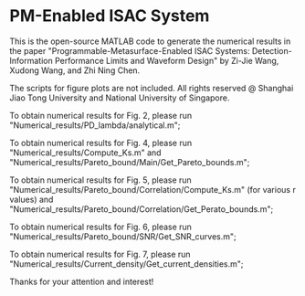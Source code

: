 # PM-Enabled ISAC System

This is the open-source MATLAB code to generate the numerical results in the paper "Programmable-Metasurface-Enabled ISAC Systems: Detection-Information Performance Limits and Waveform Design" by Zi-Jie Wang, Xudong Wang, and Zhi Ning Chen.

The scripts for figure plots are not included. All rights reserved @ Shanghai Jiao Tong University and National University of Singapore.

To obtain numerical results for Fig. 2, please run "Numerical_results/PD_lambda/analytical.m";

To obtain numerical results for Fig. 4, please run "Numerical_results/Compute_Ks.m" and "Numerical_results/Pareto_bound/Main/Get_Pareto_bounds.m";

To obtain numerical results for Fig. 5, please run "Numerical_results/Pareto_bound/Correlation/Compute_Ks.m" (for various r values) and "Numerical_results/Pareto_bound/Correlation/Get_Perato_bounds.m";

To obtain numerical results for Fig. 6, please run "Numerical_results/Pareto_bound/SNR/Get_SNR_curves.m";

To obtain numerical results for Fig. 7, please run "Numerical_results/Current_density/Get_current_densities.m";

Thanks for your attention and interest!
